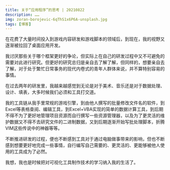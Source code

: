```yaml
---
title: 关于“应用程序”的思考 | 20210822
description: ……
img: zoran-borojevic-6qThS1x6P6A-unsplash.jpg
tags: [博客]
---
```


在花费了大量时间投入到游戏内容研发和游戏脚本的领域后，到现在，我的视野又逐渐被拉回了桌面应用开发。

我讨厌那些关于哪个框架更好的争论，但实际上在自己的研发过程中又不可避免的需要对此进行研究。但更好的研究总归是亲自去了解了解，但同样的，想要亲自去了解，对于处于繁忙日常事务的现代内卷式的青年人群体来说，并不算特别容易的事情。

在过去两年的研发里，我越来越感觉到无论是对于美术、音乐还是对于数据处理、设计、填表，大多时候我们必须和工具打交道。

我的工具链从我手里常规的游戏引擎，到由他人撰写的批量修改文件名的软件，到Excel等表格查阅、编辑工具，到Excel+VBA实现的简单的数据计算工具，到后期不得不为了更好地管理项目资源而自行撰写一些资源管理器，以及为了更灵活的维护数据又不得不去研究文件的二进制数据，又到后期逐渐开始写批处理脚本，折腾VIM这些传说中的神器等等。

不断推进研发的过程，便也不断感到工具对于通过电脑做事带来的影响，但也不断感到想要更好地完成一些事情，自行编写自己需要的、更灵活的、更能够被他人使用的工具成为了必然。

我想，我也是时候把对可视化工具制作技术的学习纳入我的生活了。
